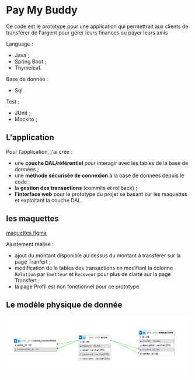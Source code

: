 # Pay My Buddy

Ce code est le prototype pour une application qui permettrait aux clients de transférer de l'argent pour gérer leurs finances ou payer leurs amis

Language :

- Java ;
- Spring Boot ;
- Thymeleaf.

Base de donnée :

- Sql.

Test :

- JUnit ;
- Mockito ;


## L'application

Pour l’application, j'ai crée :

- une **couche DAL/référentiel** pour interagir avec les tables de la base de données ;
- une **méthode sécurisée de connexion** à la base de données depuis le code ;
- la **gestion des transactions** (commits et rollback) ;
- **l’interface web** pour le prototype du projet se basant sur les maquettes et exploitant la couche DAL.

## les maquettes 

[maquettes figma](https://www.figma.com/design/F1lT4ZCJwvVjkMk5WSVZbR/Maquettes---Pay-My-Buddy?node-id=0-1&node-type=CANVAS&t=rAjA4FTi9igB20IR-0)

Ajustement réalisé :

- ajout du montant disponible au dessus du montant à transférer sur la page Tranfert ;
- modification de la tables des transactions en modifiant la colonne `Relation` par `Emetteur` et `Receveur` pour plus de clarté sur la page Transfert ;
- la page Profil est non fonctionnel pour ce prototype.

## Le modèle physique de donnée

![Modelèle physique de donnée](doc/paymybuddy_model.png)

